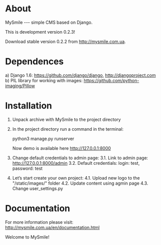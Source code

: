 About
=====

MySmile --- simple CMS based on Django.

This is development version 0.2.3!

Download stable version 0.2.2 from http://mysmile.com.ua. 

Dependences
===========

a) Django 1.6: https://github.com/django/django, http://djangoproject.com
b) PIL library for working with images: https://github.com/python-imaging/Pillow


Installation
============

1. Unpack archive with MySmile to the project directory
2. In the project directory run a command in the terminal: 
    
      python3 manage.py runserver
    
   Now demo is available here  http://127.0.0.1:8000

3. Change default credentials to admin page:
   3.1. Link to admin page: http://127.0.0.1:8000/admin
   3.2. Default credentials: login: test, password: test

4. Let’s start create your own project:
   4.1. Upload new logo to the "/static/images/" folder
   4.2. Update content using agmin page
   4.3. Change user_settings.py
   


Documentation
=============

For more information please visit: http://mysmile.com.ua/en/documentation.html

Welcome to MySmile!
 
